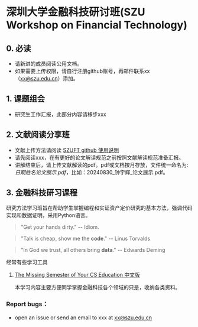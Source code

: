 # 深圳大学金融科技研讨班(SZU Workshop on Financial Technology)

## 0. 必读

- 请新进的成员阅读公用文档。
- 如果需要上传权限，请自行注册github账号，再邮件联系xx（xx@szu.edu.cn）添加。

## 1. 课题组会

- 研究生工作汇报，此部分内容请移步xxx

## 2. 文献阅读分享班

* 文献上传方法请阅读 [SZUFT github 使用说明](./1.公用文档_Public/SZUFT_github_使用说明.md)
* 请先阅读xxx，在有更好的论文解读规范之前按照文献解读规范准备汇报。
* 讲解结束后，请上传文献解读的pdf。pdf或文档按月存放，文件统一命名为: *日期姓名论文展示.pdf*，比如：20240830_钟宇辉_论文展示.pdf。

## 3. 金融科技研习课程

研究方法学习班旨在帮助学生掌握编程和实证资产定价研究的基本方法，强调代码实现和数据证明，采用Python语言。

> "Get your hands dirty."  -- Idiom.

> "Talk is cheap, show me the **code**."   -- Linus Torvalds

> "In God we trust, all others bring **data**."   -- Edwards Deming

经常有些学习工具
1. [The Missing Semester of Your CS Education 中文版](https://missing-semester-cn.github.io/)

   本学习内容主要方便同学掌握金融科技各个领域的只是，收纳各类资料。


### Report bugs：

* open an issue or send an email to xxx at xx@szu.edu.cn
